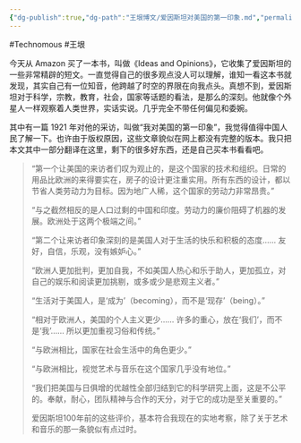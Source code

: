 ```yaml
---
{"dg-publish":true,"dg-path":"王垠博文/爱因斯坦对美国的第一印象.md","permalink":"/王垠博文/爱因斯坦对美国的第一印象/","created":"2023-12-13T09:06:46.604+08:00","updated":"2023-12-13T09:08:09.884+08:00"}
---
```


#Technomous #王垠 

今天从 Amazon 买了一本书，叫做《Ideas and Opinions》，它收集了爱因斯坦的一些非常精辟的短文。一直觉得自己的很多观点没人可以理解，谁知一看这本书就发现，其实自己有一位知音，他跨越了时空的界限在向我点头。真想不到，爱因斯坦对于科学，宗教，教育，社会，国家等话题的看法，是那么的深刻。他就像个外星人一样观察着人类世界，实话实说。几乎完全不带任何偏见和委婉。

其中有一篇 1921 年对他的采访，叫做“我对美国的第一印象”，我觉得值得中国人民了解一下。也许由于版权原因，这些文章貌似在网上都没有完整的版本。我只把本文其中一部分翻译在这里，剩下的很多好东西，还是自己买本书看看吧。

> “第一个让美国的来访者们叹为观止的，是这个国家的技术和组织。日常的用品比欧洲的来得要实在，房子的设计更注重实用。所有东西的设计，都以节省人类劳动力为目标。因为地广人稀，这个国家的劳动力非常昂贵。”
>
> “与之截然相反的是人口过剩的中国和印度。劳动力的廉价阻碍了机器的发展。欧洲处于这两个极端之间。”
>
> “第二个让来访者印象深刻的是美国人对于生活的快乐和积极的态度…… 友好，自信，乐观，没有嫉妒心。”
>
> “欧洲人更加批判，更加自我，不如美国人热心和乐于助人，更加孤立，对自己的娱乐和阅读更加挑剔，或多或少是悲观主义者。”
>
> “生活对于美国人，是‘成为’（becoming），而不是‘现存’（being）。”
>
> “相对于欧洲人，美国的个人主义更少…… 许多的重心，放在‘我们’，而不是‘我’…… 所以更加重视习俗和传统。”
>
> “与欧洲相比，国家在社会生活中的角色更少。”
>
> “与欧洲相比，视觉艺术与音乐在这个国家几乎没有地位。”
>
> “我们把美国与日俱增的优越性全部归结到它的科学研究上面，这是不公平的。奉献，耐心，团队精神与合作的天分，对于它的成功是至关重要的。”
>
> 爱因斯坦100年前的这些评价，基本符合我现在的实地考察，除了关于艺术和音乐的那一条貌似有点过时。